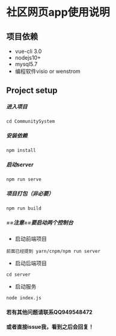 # 社区网页app使用说明

## 项目依赖

- vue-cli 3.0 
- nodejs10+
- mysql5.7
- 编程软件visio or wenstrom

## Project setup

##### 进入项目

```
cd CommunitySystem
```

##### 安装依赖

```
npm install
```

##### 启动server
```
npm run serve
```

##### 项目打包（非必要）
```
npm run build
```

##### ==注意==要启动两个控制台

- 启动前端项目

```
前面已经提到 yarn/cnpm/npm run server
```

- 启动后端项目

```
cd server
```

- 启动服务

```
node index.js
```

#### 若有其他问题请联系QQ949548472

#### 或者直接issue我，看到之后会回复！